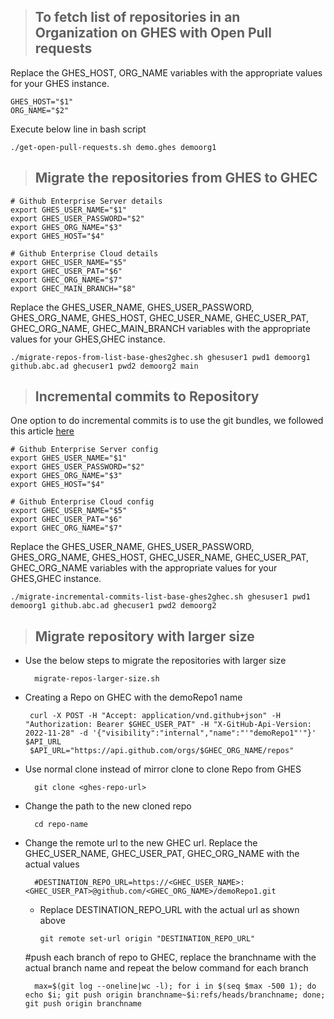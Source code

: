 > <h2>To fetch list of repositories in an Organization on GHES with Open Pull requests</h2>

Replace the GHES_HOST, ORG_NAME variables with the appropriate values for your GHES instance.

    GHES_HOST="$1"
    ORG_NAME="$2"

Execute below line in bash script

    ./get-open-pull-requests.sh demo.ghes demoorg1

> <h2> Migrate the repositories from GHES to GHEC</h2>

    # Github Enterprise Server details
    export GHES_USER_NAME="$1"
    export GHES_USER_PASSWORD="$2"
    export GHES_ORG_NAME="$3"
    export GHES_HOST="$4"

    # Github Enterprise Cloud details
    export GHEC_USER_NAME="$5"
    export GHEC_USER_PAT="$6"
    export GHEC_ORG_NAME="$7"
    export GHEC_MAIN_BRANCH="$8"

Replace the GHES_USER_NAME, GHES_USER_PASSWORD, GHES_ORG_NAME, GHES_HOST, GHEC_USER_NAME, GHEC_USER_PAT, GHEC_ORG_NAME, GHEC_MAIN_BRANCH variables with the appropriate values for your GHES,GHEC instance.

    ./migrate-repos-from-list-base-ghes2ghec.sh ghesuser1 pwd1 demoorg1 github.abc.ad ghecuser1 pwd2 demoorg2 main

> <h2>Incremental commits to Repository</h2>

One option to do incremental commits is to use the git bundles, we followed this article [here](https://stackoverflow.com/questions/66247810/how-can-i-incrementally-mirror-a-git-repository-via-bundle-files)

    # Github Enterprise Server config
    export GHES_USER_NAME="$1"
    export GHES_USER_PASSWORD="$2"
    export GHES_ORG_NAME="$3"
    export GHES_HOST="$4"

    # Github Enterprise Cloud config
    export GHEC_USER_NAME="$5"
    export GHEC_USER_PAT="$6"
    export GHEC_ORG_NAME="$7"

Replace the GHES_USER_NAME, GHES_USER_PASSWORD, GHES_ORG_NAME, GHES_HOST, GHEC_USER_NAME, GHEC_USER_PAT, GHEC_ORG_NAME variables with the appropriate values for your GHES,GHEC instance.

    ./migrate-incremental-commits-list-base-ghes2ghec.sh ghesuser1 pwd1 demoorg1 github.abc.ad ghecuser1 pwd2 demoorg2

> <h2>Migrate repository with larger size</h2>

- Use the below steps to migrate the repositories with larger size

        migrate-repos-larger-size.sh

- Creating a Repo on GHEC with the demoRepo1 name

       curl -X POST -H "Accept: application/vnd.github+json" -H "Authorization: Bearer $GHEC_USER_PAT" -H "X-GitHub-Api-Version: 2022-11-28" -d '{"visibility":"internal","name":"'"demoRepo1"'"}' $API_URL
       $API_URL="https://api.github.com/orgs/$GHEC_ORG_NAME/repos"

- Use normal clone instead of mirror clone to clone Repo from GHES

        git clone <ghes-repo-url>

- Change the path to the new cloned repo

        cd repo-name

- Change the remote url to the new GHEC url. Replace the GHEC_USER_NAME, GHEC_USER_PAT, GHEC_ORG_NAME with the actual values

        #DESTINATION_REPO_URL=https://<GHEC_USER_NAME>:<GHEC_USER_PAT>@github.com/<GHEC_ORG_NAME>/demoRepo1.git

  - Replace DESTINATION_REPO_URL with the actual url as shown above

        git remote set-url origin "DESTINATION_REPO_URL"

  #push each branch of repo to GHEC, replace the branchname with the actual branch name and repeat the below command for each branch

        max=$(git log --oneline|wc -l); for i in $(seq $max -500 1); do echo $i; git push origin branchname~$i:refs/heads/branchname; done; git push origin branchname
